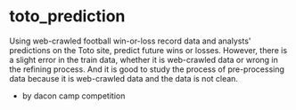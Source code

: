 # toto_prediction
Using web-crawled football win-or-loss record data and analysts' predictions on the Toto site, predict future wins or losses.
However, there is a slight error in the train data, whether it is web-crawled data or wrong in the refining process.
And it is good to study the process of pre-processing data because it is web-crawled data and the data is not clean.
- by dacon camp competition
